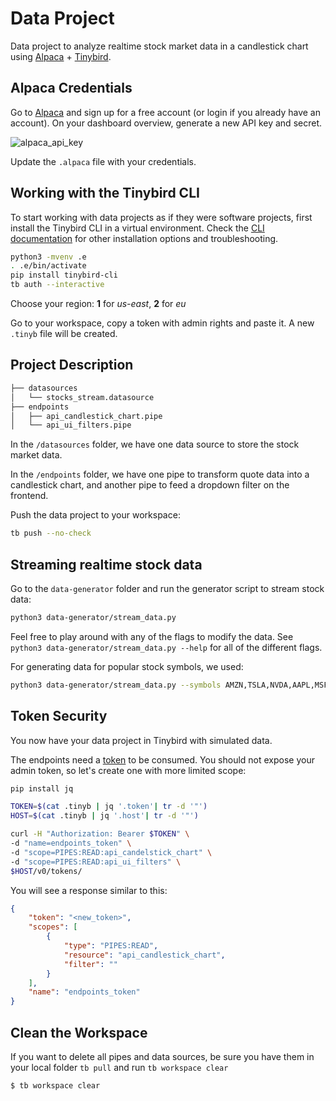# Data Project
Data project to analyze realtime stock market data in a candlestick chart using [Alpaca](https://alpaca.markets/) + [Tinybird](https://www.tinybird.co/).

## Alpaca Credentials

Go to [Alpaca](https://alpaca.markets/) and sign up for a free account (or login if you already have an account). On your dashboard overview, generate a new API key and secret.

![alpaca_api_key](../../Desktop/alpaca_api_key.png)

Update the `.alpaca` file with your credentials.

## Working with the Tinybird CLI

To start working with data projects as if they were software projects, first install the Tinybird CLI in a virtual environment.
Check the [CLI documentation](https://docs.tinybird.co/cli.html) for other installation options and troubleshooting.

```bash
python3 -mvenv .e
. .e/bin/activate
pip install tinybird-cli
tb auth --interactive
```

Choose your region: __1__ for _us-east_, __2__ for _eu_

Go to your workspace, copy a token with admin rights and paste it. A new `.tinyb` file will be created.



## Project Description

```bash
├── datasources
│   └── stocks_stream.datasource
├── endpoints
│   ├── api_candlestick_chart.pipe
│   └── api_ui_filters.pipe
```

In the `/datasources` folder, we have one data source to store the stock market data.

In the `/endpoints` folder, we have one pipe to transform quote data into a candlestick chart, and another pipe to feed a dropdown filter on the frontend.

Push the data project to your workspace:

```bash
tb push --no-check
```

## Streaming realtime stock data

Go to the `data-generator` folder and run the generator script to stream stock data:

```bash
python3 data-generator/stream_data.py
```

Feel free to play around with any of the flags to modify the data. See `python3 data-generator/stream_data.py --help` for all of the different flags.

For generating data for popular stock symbols, we used:

```bash
python3 data-generator/stream_data.py --symbols AMZN,TSLA,NVDA,AAPL,MSFT,META,GOOG
```

## Token Security

You now have your data project in Tinybird with simulated data.

The endpoints need a [token](https://www.tinybird.co/guide/serverless-analytics-api) to be consumed. You should not expose your admin token, so let's create one with more limited scope:

```bash
pip install jq

TOKEN=$(cat .tinyb | jq '.token'| tr -d '"')
HOST=$(cat .tinyb | jq '.host'| tr -d '"')

curl -H "Authorization: Bearer $TOKEN" \
-d "name=endpoints_token" \
-d "scope=PIPES:READ:api_candelstick_chart" \
-d "scope=PIPES:READ:api_ui_filters" \
$HOST/v0/tokens/
```

You will see a response similar to this:

```json
{
    "token": "<new_token>",
    "scopes": [
        {
            "type": "PIPES:READ",
            "resource": "api_candlestick_chart",
            "filter": ""
        }
    ],
    "name": "endpoints_token"
}
```

## Clean the Workspace

If you want to delete all pipes and data sources, be sure you have them in your local folder `tb pull` and run `tb workspace clear`

```bash
$ tb workspace clear
```